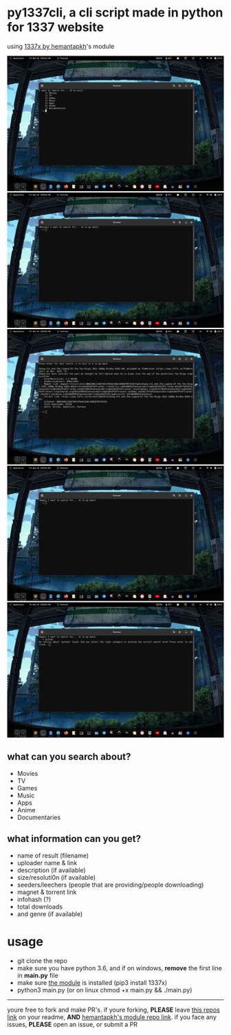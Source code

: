 # py1337cli, a cli script made in python for 1337 website

using [1337x by hemantapkh](https://github.com/hemantapkh/1337x)'s module

![Main screen](img1.png)
![Searching option](img2.png)
![Result of a search](img3.png)
![Another search option](img4.png)
![X not found](img5.png)

## what can you search about?

+ Movies
+ TV
+ Games
+ Music
+ Apps
+ Anime
+ Documentaries

## what information can you get?

+ name of result (filename)
+ uploader name & link
+ description (if available)
+ size/resoluti0n (if available)
+ seeders/leechers (people that are providing/people downloading)
+ magnet & torrent link
+ infohash (?)
+ total downloads
+ and genre (if available)

# usage

+ git clone the repo
+ make sure you have python 3.6, and if on windows, **remove** the first line in __main.py__ file
+ make sure [the module](https://github.com/hemantapkh/1337x) is installed (pip3 install 1337x)
+ python3 main.py (or on linux chmod +x main.py && ./main.py)

---

youre free to fork and make PR's. if youre forking, **PLEASE** leave [this repos link](https://github.com/devlocalhost/py1337cli) on your readme, **AND** [hemantapkh's module repo link](https://github.com/hemantapkh/1337x). if you face any issues, **PLEASE** open an issue, or submit a PR